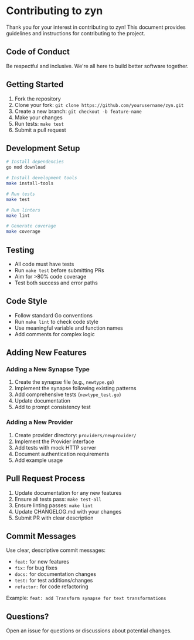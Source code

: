 # Contributing to zyn

Thank you for your interest in contributing to zyn! This document provides guidelines and instructions for contributing to the project.

## Code of Conduct

Be respectful and inclusive. We're all here to build better software together.

## Getting Started

1. Fork the repository
2. Clone your fork: `git clone https://github.com/yourusername/zyn.git`
3. Create a new branch: `git checkout -b feature-name`
4. Make your changes
5. Run tests: `make test`
6. Submit a pull request

## Development Setup

```bash
# Install dependencies
go mod download

# Install development tools
make install-tools

# Run tests
make test

# Run linters
make lint

# Generate coverage
make coverage
```

## Testing

- All code must have tests
- Run `make test` before submitting PRs
- Aim for >80% code coverage
- Test both success and error paths

## Code Style

- Follow standard Go conventions
- Run `make lint` to check code style
- Use meaningful variable and function names
- Add comments for complex logic

## Adding New Features

### Adding a New Synapse Type

1. Create the synapse file (e.g., `newtype.go`)
2. Implement the synapse following existing patterns
3. Add comprehensive tests (`newtype_test.go`)
4. Update documentation
5. Add to prompt consistency test

### Adding a New Provider

1. Create provider directory: `providers/newprovider/`
2. Implement the Provider interface
3. Add tests with mock HTTP server
4. Document authentication requirements
5. Add example usage

## Pull Request Process

1. Update documentation for any new features
2. Ensure all tests pass: `make test-all`
3. Ensure linting passes: `make lint`
4. Update CHANGELOG.md with your changes
5. Submit PR with clear description

## Commit Messages

Use clear, descriptive commit messages:
- `feat:` for new features
- `fix:` for bug fixes
- `docs:` for documentation changes
- `test:` for test additions/changes
- `refactor:` for code refactoring

Example: `feat: add Transform synapse for text transformations`

## Questions?

Open an issue for questions or discussions about potential changes.
